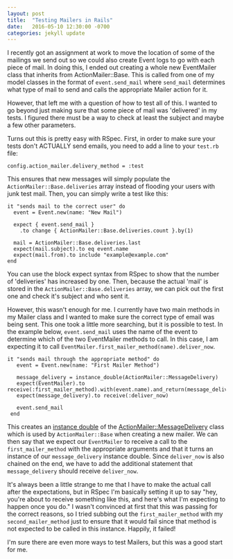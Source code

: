 ```yaml
---
layout: post
title:  "Testing Mailers in Rails"
date:   2016-05-10 12:30:00 -0700
categories: jekyll update
---
```


I recently got an assignment at work to move the location of some of the mailings we send out so we could also create Event logs to go with each piece of mail. In doing this, I ended out creating a whole new EventMailer class that inherits from ActionMailer::Base. This is called from one of my model classes in the format of `event.send_mail` where `send_mail` determines what type of mail to send and calls the appropriate Mailer action for it.

However, that left me with a question of how to test all of this. I wanted to go beyond just making sure that some piece of mail was 'delivered' in my tests. I figured there must be a way to check at least the subject and maybe a few other parameters.

Turns out this is pretty easy with RSpec. First, in order to make sure your tests don't ACTUALLY send emails, you need to add a line to your `test.rb` file:

```
config.action_mailer.delivery_method = :test
```

This ensures that new messages will simply populate the `ActionMailer::Base.deliveries` array instead of flooding your users with junk test mail. Then, you can simply write a test like this:

```
it "sends mail to the correct user" do
  event = Event.new(name: "New Mail")

  expect { event.send_mail }
    .to change { ActionMailer::Base.deliveries.count }.by(1)

  mail = ActionMailer::Base.deliveries.last
  expect(mail.subject).to eq event.name
  expect(mail.from).to include "example@example.com"
end
```

You can use the block expect syntax from RSpec to show that the number of 'deliveries' has increased by one. Then, because the actual 'mail' is stored in the `ActionMailer::Base.deliveries` array, we can pick out the first one and check it's subject and who sent it.

However, this wasn't enough for me. I currently have two main methods in my Mailer class and I wanted to make sure the correct type of email was being sent. This one took a little more searching, but it is possible to test. In the example below, `event.send_mail` uses the name of the event to determine which of the two EventMailer methods to call. In this case, I am expecting it to call `EventMailer.first_mailer_method(name).deliver_now`.

```
it "sends mail through the appropriate method" do
   event = Event.new(name: "First Mailer Method")

   message_delivery = instance_double(ActionMailer::MessageDelivery)
   expect(EventMailer).to receive(:first_mailer_method).with(event.name).and_return(message_delivery)
   expect(message_delivery).to receive(:deliver_now)

   event.send_mail
 end
```

This creates an [instance double](https://relishapp.com/rspec/rspec-mocks/v/3-2/docs/verifying-doubles/using-an-instance-double) of the [ActionMailer::MessageDelivery](http://edgeapi.rubyonrails.org/classes/ActionMailer/MessageDelivery.html) class which is used by `ActionMailer::Base` when creating a new mailer. We can then say that we expect our `EventMailer` to receive a call to the `first_mailer_method` with the appropriate arguments and that it turns an instance of our `message_delivery` instance double. Since `deliver_now` is also chained on the end, we have to add the additional statement that `message_delivery` should receive `deliver_now`.

It's always been a little strange to me that I have to make the actual call after the expectations, but in RSpec I'm basically setting it up to say "hey, you're about to receive something like this, and here's what I'm expecting to happen once you do." I wasn't convinced at first that this was passing for the correct reasons, so I tried subbing out the `first_mailer_method` with my `second_mailer_method` just to ensure that it would fail since that method is not expected to be called in this instance. Happily, it failed!

I'm sure there are even more ways to test Mailers, but this was a good start for me.
